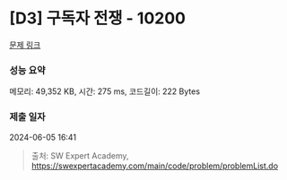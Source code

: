 # [D3] 구독자 전쟁 - 10200 

[문제 링크](https://swexpertacademy.com/main/code/problem/problemDetail.do?contestProbId=AXMCXV_qVgkDFAWv) 

### 성능 요약

메모리: 49,352 KB, 시간: 275 ms, 코드길이: 222 Bytes

### 제출 일자

2024-06-05 16:41



> 출처: SW Expert Academy, https://swexpertacademy.com/main/code/problem/problemList.do